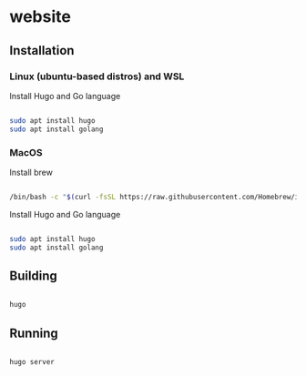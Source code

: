 # website

## Installation

### Linux (ubuntu-based distros) and WSL

Install Hugo and Go language

``` sh

sudo apt install hugo
sudo apt install golang

```
### MacOS

Install brew 

``` sh

/bin/bash -c "$(curl -fsSL https://raw.githubusercontent.com/Homebrew/install/HEAD/install.sh)"

```

Install Hugo and Go language 

``` sh

sudo apt install hugo
sudo apt install golang

```


## Building

``` sh

hugo

```

## Running

``` sh

hugo server

```
